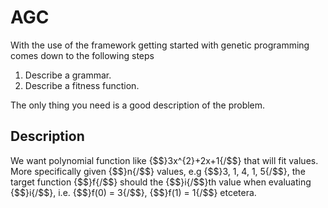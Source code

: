 # AGC
With the use of the framework getting started with genetic programming comes
down to the following steps

1. Describe a grammar.
2. Describe a fitness function.

The only thing you need is a good description of the problem.

## Description
We want polynomial function like {$$}3x^{2}+2x+1{/$$} that will fit values. More
specifically given {$$}n{/$$} values, e.g {$$}3, 1, 4, 1, 5{/$$}, the target function
{$$}f{/$$} should the {$$}i{/$$}th value when evaluating {$$}i{/$$}, i.e.
{$$}f(0) = 3{/$$}, {$$}f(1) = 1{/$$} etcetera.
